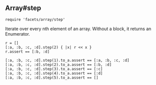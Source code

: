 ## Array#step

    require 'facets/array/step'
    
Iterate over every nth element of an array.  Without a block, it returns an 
Enumerator.

    r = []
    [:a, :b, :c, :d].step(2) { |x| r << x }
    r.assert == [:b, :d]
    
    [:a, :b, :c, :d].step(1).to_a.assert == [:a, :b, :c, :d]
    [:a, :b, :c, :d].step(2).to_a.assert == [:b, :d]
    [:a, :b, :c, :d].step(3).to_a.assert == [:c]
    [:a, :b, :c, :d].step(4).to_a.assert == [:d]
    [:a, :b, :c, :d].step(5).to_a.assert == []
